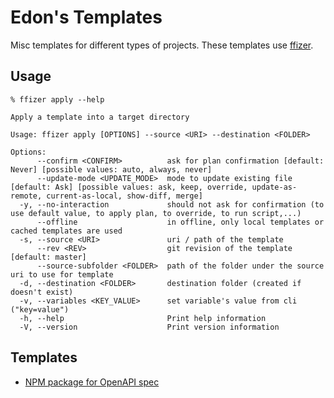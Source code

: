 # Edon's Templates

Misc templates for different types of projects. These templates use [ffizer](https://github.com/ffizer/ffizer).

## Usage

```shell
% ffizer apply --help

Apply a template into a target directory

Usage: ffizer apply [OPTIONS] --source <URI> --destination <FOLDER>

Options:
      --confirm <CONFIRM>          ask for plan confirmation [default: Never] [possible values: auto, always, never]
      --update-mode <UPDATE_MODE>  mode to update existing file [default: Ask] [possible values: ask, keep, override, update-as-remote, current-as-local, show-diff, merge]
  -y, --no-interaction             should not ask for confirmation (to use default value, to apply plan, to override, to run script,...)
      --offline                    in offline, only local templates or cached templates are used
  -s, --source <URI>               uri / path of the template
      --rev <REV>                  git revision of the template [default: master]
      --source-subfolder <FOLDER>  path of the folder under the source uri to use for template
  -d, --destination <FOLDER>       destination folder (created if doesn't exist)
  -v, --variables <KEY_VALUE>      set variable's value from cli ("key=value")
  -h, --help                       Print help information
  -V, --version                    Print version information
```

## Templates

- [NPM package for OpenAPI spec](./openapi-npm/)

